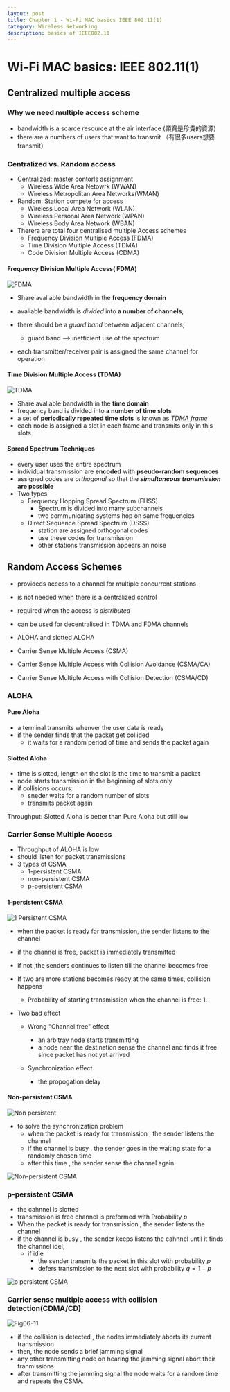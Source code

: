 ```yaml
---
layout: post
title: Chapter 1 - Wi-Fi MAC basics IEEE 802.11(1)
category: Wireless Networking
description: basics of IEEE802.11
---
```


# Wi-Fi MAC basics: IEEE 802.11(1)

## Centralized multiple access

### Why we need multiple access scheme

-  bandwidth is a scarce resource at the air interface (頻寬是珍貴的資源)
-  there are a numbers of users that want to transmit （有很多users想要transmit）



### Centralized vs. Random access

-  Centralized: master contorls assignment 
   -  Wireless Wide Area Netowrk (WWAN)
   -  Wireless Metropolitan Area Networks(WMAN)
-  Random: Station compete for access 
   -  Wireless Local Area Network (WLAN)
   -  Wireless Personal Area Network (WPAN)
   -  Wireless Body Area Network (WBAN)
-  Therera are total four centralised multiple Access schemes
   -  Frequency Division Multiple Access (FDMA)
   -  Time Division Multiple Access (TDMA)
   -  Code Division Multiple Access (CDMA)

#### Frequency Division Multiple Access( FDMA)

![FDMA](https://i.imgur.com/Dr3N2f4.png)

-  Share avaliable bandwidth in the **frequency domain**

-  avaliable bandwidth is *divided* into **a number of channels**;

-  there should be a *guard band*  between adjacent channels;

   -  guard band —> inefficient use of the spectrum

-  each transmitter/receiver pair is assigned the same channel for operation

   

#### Time Division Multiple Access (TDMA)

![TDMA](https://i.imgur.com/TFGVTaI.png)

-  Share avaliable bandwidth in the **time domain**
-  frequency band is divided into **a number of time slots**
-  a set of **periodically repeated time slots** is known as *<u>TDMA frame</u>*
-  each node is assigned a slot in each frame and transmits only in this slots 



#### Spread Spectrum Techniques

-  every user uses the entire spectrum
-  individual transmission are **encoded** with **pseudo-random sequences**
-  assigned codes are *orthogonal* so that the ***simultaneous transmission* are possible** 
-  Two types
   -  Frequency Hopping Spread Spectrum (FHSS)
      -  Spectrum is divided into many subchannels
      -  two communicating systems hop on same frequencies 
   -  Direct Sequence Spread Spectrum (DSSS)
      -  station are assigned orthogonal codes
      -  use these codes for transmission
      -  other stations transmission appears an noise



## Random Access Schemes

-  provideds access to a channel for multiple concurrent stations 
-  is not needed when there is a centralized control 
-  required when the access is *distributed* 
-  can be used for decentralised in TDMA and FDMA channels

-  ALOHA and slotted ALOHA
-  Carrier Sense Multiple Access (CSMA)
-  Carrier Sense Multiple Access with Collision Avoidance (CSMA/CA)
-  Carrier Sense Multiple Access with Collision Detection (CSMA/CD)





### ALOHA

#### Pure Aloha

-  a terminal transmits whenver the user data is ready
-  if the sender finds that the packet get collided
   -  it waits for a random period of time and sends the packet again

#### Slotted Aloha

-  time is slotted, length on the slot is the time to transmit a packet
-  node starts transmission in the beginning of slots only
-  if collisions occurs:
   -  sneder waits for a random number of slots
   -  transmits packet again

Throughput: Slotted Aloha is better than Pure Aloha but still low



### Carrier Sense Multiple Access

-  Throughput of ALOHA is low
-  should listen for packet transmissions
-  3 types of  CSMA
   -  1-persistent CSMA
   -  non-persistent CSMA
   -  p-persistent CSMA

#### 1-persistent CSMA

![1 Persistent CSMA](http://ecomputernotes.com/images//thumb477-1-Persistent-CSMA-a40386981840fd08910d6519fb6240a7.jpg)

-  when the packet is ready for transmission, the sender listens to the channel

-  if the channel is free,  packet is immediately transmitted

-  if not ,the senders continues to listen till the channel becomes free

-  If two are more stations becomes ready at the same times, collision happens

   -  Probability of starting transmission when the channel is free: 1.

-  Two bad effect 

   -  Wrong "Channel free" effect 

      -  an arbitray node starts transmitting
      -  a node near the destination sense the channel and finds it free since packet has not yet arrived 

   -  Synchronization effect

      -  the propogation delay




#### Non-persistent CSMA

![Non persistent](http://ecomputernotes.com/images//thumb477-Non-persistent-aa89bbc631b8fe7790ec84457669dbc4.jpg)

-  to solve the synchronization problem
   -  when the packet is ready for transmission , the sender listens the channel
   -  if the channel is busy , the sender goes in the waiting state for a randomly chosen time
   -  after this time , the sender sense the channel again

![Non-persistent CSMA](https://i.imgur.com/rQ2a6bc.png)

### p-persistent CSMA

-  the cahnnel is slotted
-  transmission is free channel is preformed with Probability $p$
-  When the packet is ready for transmission , the sender listens the channel
-  if the channel is busy , the sender keeps listens the cahnnel until it finds the channel idel;
   -  if idle
      -  the sender transmits the packet in this slot with probability $p$
      -  defers transmission to the next slot with probability $q=1-p$

![p persistent CSMA](http://ecomputernotes.com/images//thumb477-p-persistent-CSMA-c651238f482b7294a12aff223c8278e9.jpg)





### Carrier sense multiple access with collision detection(CDMA/CD)

![Fig06-11](https://player.slideplayer.com/16/5112858/data/images/img1.jpg)

-  if the collision is detected , the nodes immediately aborts its current transmission
-  then, the node sends a brief jamming signal
-  any other transmitting node on hearing the jamming signal abort their tranmissions
-  after transmitting the jamming signal the node waits for a random time and repeats the CSMA.